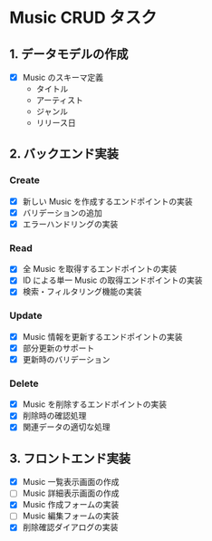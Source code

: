 # Music CRUD タスク

## 1. データモデルの作成

- [x] Music のスキーマ定義
  - タイトル
  - アーティスト
  - ジャンル
  - リリース日

## 2. バックエンド実装

### Create

- [x] 新しい Music を作成するエンドポイントの実装
- [x] バリデーションの追加
- [x] エラーハンドリングの実装

### Read

- [x] 全 Music を取得するエンドポイントの実装
- [x] ID による単一 Music の取得エンドポイントの実装
- [x] 検索・フィルタリング機能の実装

### Update

- [x] Music 情報を更新するエンドポイントの実装
- [x] 部分更新のサポート
- [x] 更新時のバリデーション

### Delete

- [x] Music を削除するエンドポイントの実装
- [x] 削除時の確認処理
- [x] 関連データの適切な処理

## 3. フロントエンド実装

- [x] Music 一覧表示画面の作成
- [ ] Music 詳細表示画面の作成
- [x] Music 作成フォームの実装
- [ ] Music 編集フォームの実装
- [x] 削除確認ダイアログの実装
